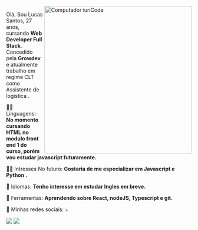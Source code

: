 <img src="https://raw.githubusercontent.com/MicaelliMedeiros/micaellimedeiros/master/image/computer-illustration.png" min-width="400px" max-width="400px" width="400px" align="right" alt="Computador iuriCode">

<p align="left"> 
  Olá, Sou Lucas Santos, 27 anos, cursando <strong> Web Developer Full Stack</strong>.<br> 
  Concedido pela <strong> Growdev</strong> e atualmente trabalho em regime CLT como Assistente de logistica .
</p>

<p align="left">
  🐱‍🏍 Linguagens: <strong>No momento cursando HTML no modulo front end 1 do curso, porém vou estudar javascript futuramente.</strong>
</p>

<p align="left">
  🐱‍👤 Intresses No futuro: <strong> Gostaria de me especializar em Javascript e Python .</strong>
</p>

<p align="left">
  🚀 Idiomas: <strong> Tenho interesse em estudar Ingles em breve.</strong>
</p>

<p align="left">
  💼 Ferramentas: <strong> Aprendendo sobre React, nodeJS, Typescript e git. </strong>
</p>

<p align="left">
  🎫 Minhas redes sociais: ⤵️
</p>



  <a href="https://www.linkedin.com/in/lucas-santos-72a99016a/" alt="Linkedin">
  <img src="https://img.shields.io/badge/-Linkedin-0e76a8?style=flat-square&logo=Linkedin&logoColor=white&link=LINK-DO-SEU-LINKEDIN" /></a>

   <a href="https://www.instagram.com/" alt="Instagram">
  <img src="https://img.shields.io/badge/-Instagram-DF0174?style=flat-square&labelColor=DF0174&logo=instagram&logoColor=white&link=LINK-DO-SEU-INSTAGRAM"/></a>



 

<!---
Lucasdevzx3/Lucasdevzx3 is a ✨ special ✨ repository because its `README.md` (this file) appears on your GitHub profile.
You can click the Preview link to take a look at your changes.
--->
